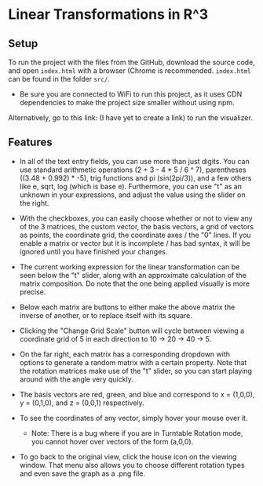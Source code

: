 # Linear Transformations in R^3

## Setup

To run the project with the files from the GitHub, download the source code, and open `index.html` with a browser (Chrome is recommended. `index.html` can be found in the folder `src/`.

 - Be sure you are connected to WiFi to run this project, as it uses CDN dependencies to make the project size smaller without using npm.

Alternatively, go to this link: (I have yet to create a link) to run the visualizer.

## Features

 - In all of the text entry fields, you can use more than just digits. You can use standard arithmetic operations (2 + 3 - 4 * 5 / 6 ^ 7), parentheses ((3.48 + 0.992) * -5), trig functions and pi (sin(2pi/3)), and a few others like e, sqrt, log (which is base e). Furthermore, you can use "t" as an unknown in your expressions, and adjust the value using the slider on the right. 

 - With the checkboxes, you can easily choose whether or not to view any of the 3 matrices, the custom vector, the basis vectors, a grid of vectors as points, the coordinate grid, the coordinate axes / the "0" lines. If you enable a matrix or vector but it is incomplete / has bad syntax, it will be ignored until you have finished your changes.

 - The current working expression for the linear transformation can be seen below the "t" slider, along with an approximate calculation of the matrix composition. Do note that the one being applied visually is more precise.

 - Below each matrix are buttons to either make the above matrix the inverse of another, or to replace itself with its square.

 - Clicking the "Change Grid Scale" button will cycle between viewing a coordinate grid of 5 in each direction to 10 -> 20 -> 40 -> 5.

 - On the far right, each matrix has a corresponding dropdown with options to generate a random matrix with a certain property. Note that the rotation matrices make use of the "t" slider, so you can start playing around with the angle very quickly.

 - The basis vectors are red, green, and blue and correspond to x = (1,0,0), y = (0,1,0), and z = (0,0,1) respectively.

 - To see the coordinates of any vector, simply hover your mouse over it.
   - Note: There is a bug where if you are in Turntable Rotation mode, you cannot hover over vectors of the form (a,0,0).

 - To go back to the original view, click the house icon on the viewing window. That menu also allows you to choose different rotation types and even save the graph as a .png file.

